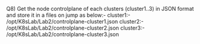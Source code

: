 Q8) Get the node controlplane of each clusters (cluster1..3) in JSON format and store it in a files on jump as below:-
    cluster1:- /opt/K8sLab/Lab2/controlplane-cluster1.json 
    cluster2:- /opt/K8sLab/Lab2/controlplane-cluster2.json 
    cluster3:- /opt/K8sLab/Lab2/controlplane-cluster3.json 
